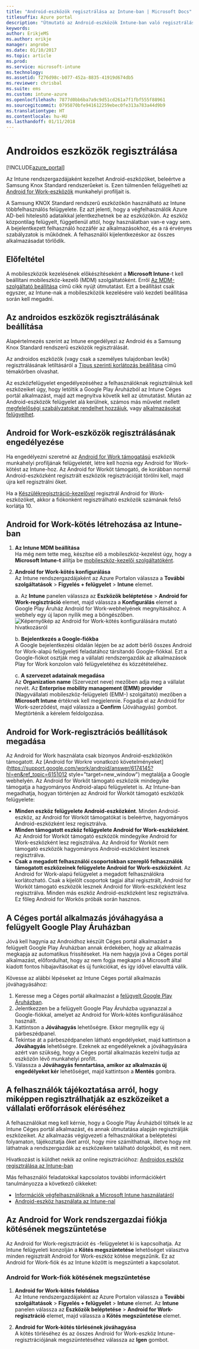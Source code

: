 ```yaml
---
title: "Android-eszközök regisztrálása az Intune-ban | Microsoft Docs"
titlesuffix: Azure portal
description: "Útmutató az Android-eszközök Intune-ban való regisztrálásához."
keywords: 
author: ErikjeMS
ms.author: erikje
manager: angrobe
ms.date: 01/10/2017
ms.topic: article
ms.prod: 
ms.service: microsoft-intune
ms.technology: 
ms.assetid: f276d98c-b077-452a-8835-41919d674db5
ms.reviewer: chrisbal
ms.suite: ems
ms.custom: intune-azure
ms.openlocfilehash: 7877d0bb6ba7a9c9d51cd261a7f1fbf555f88961
ms.sourcegitcommit: 0795870bfe941612259ebec0fe313a783a44d9b9
ms.translationtype: HT
ms.contentlocale: hu-HU
ms.lasthandoff: 01/11/2018
---
```

# <a name="enroll-android-devices"></a>Androidos eszközök regisztrálása

[!INCLUDE[azure_portal](./includes/azure_portal.md)]

Az Intune rendszergazdájaként kezelhet Android-eszközöket, beleértve a Samsung Knox Standard rendszerűeket is. Ezen túlmenően felügyelheti az [Android for Work-eszközök](#enable-enrollment-of-android-for-work-devices) munkahelyi profiljait is.

A Samsung KNOX Standard rendszerű eszközökön használható az Intune többfelhasználós felügyelete. Ez azt jelenti, hogy a végfelhasználók Azure AD-beli hitelesítő adataikkal jelentkezhetnek be az eszközökön. Az eszköz központilag felügyelt, függetlenül attól, hogy használatban van-e vagy sem. A bejelentkezett felhasználó hozzáfér az alkalmazásokhoz, és a rá érvényes szabályzatok is működnek. A felhasználói kijelentkezéskor az összes alkalmazásadat törlődik.

## <a name="prerequisite"></a>Előfeltétel

A mobileszközök kezelésének előkészítéseként a **Microsoft Intune**-t kell beállítani mobileszköz-kezelő (MDM) szolgáltatóként. Erről [Az MDM-szolgáltató beállítása](mdm-authority-set.md) című cikk nyújt útmutatást. Ezt a beállítást csak egyszer, az Intune-nak a mobileszközök kezelésére való kezdeti beállítása során kell megadni.

## <a name="set-up-android-enrollment"></a>Az androidos eszközök regisztrálásának beállítása

Alapértelmezés szerint az Intune engedélyezi az Android és a Samsung Knox Standard rendszerű eszközök regisztrálását.

Az androidos eszközök (vagy csak a személyes tulajdonban levők) regisztrálásának letiltásáról a [Típus szerinti korlátozás beállítása](enrollment-restrictions-set.md) című témakörben olvashat.

Az eszközfelügyelet engedélyezéséhez a felhasználóknak regisztrálniuk kell eszközeiket úgy, hogy letöltik a Google Play Áruházból az Intune Céges portál alkalmazást, majd azt megnyitva követik kell az útmutatást. Miután az Android-eszközök felügyelet alá kerülnek, számos más művelet mellett [megfelelőségi szabályzatokat rendelhet hozzájuk](compliance-policy-create-android.md), vagy [alkalmazásokat felügyelhet](app-management.md).

## <a name="enable-enrollment-of-android-for-work-devices"></a>Android for Work-eszközök regisztrálásának engedélyezése

Ha engedélyezni szeretné az [Android for Work támogatású](https://support.google.com/work/android/answer/6174145?hl=en&ref_topic=6151012) eszközök munkahelyi profiljának felügyeletét, létre kell hoznia egy Android for Work-kötést az Intune-hoz. Az Android for Worköt támogató, de korábban normál Android-eszközként regisztrált eszközök regisztrációját törölni kell, majd újra kell regisztrálni őket.

Ha a [Készülékregisztráció-kezelővel](device-enrollment-manager-enroll.md) regisztrál Android for Work-eszközöket, akkor a fiókonként regisztrálható eszközök számának felső korlátja 10.

## <a name="add-android-for-work-binding-for-intune"></a>Android for Work-kötés létrehozása az Intune-ban

1. **Az Intune MDM beállítása**<br>
Ha még nem tette meg, készítse elő a mobileszköz-kezelést úgy, hogy a **Microsoft Intune-t** állítja be [mobileszköz-kezelői szolgáltatóként](mdm-authority-set.md).
2. **Android for Work-kötés konfigurálása**<br>
    Az Intune rendszergazdájaként az Azure Portalon válassza a **További szolgáltatások** > **Figyelés + felügyelet** > **Intune** elemet.

   a. Az **Intune** panelen válassza az **Eszközök beléptetése** > **Android for Work-regisztráció** elemet, majd válassza a **Konfigurálás** elemet a Google Play Áruház Android for Work-webhelyének megnyitásához. A webhely egy új lapon nyílik meg a böngészőben.
   ![Képernyőkép az Android for Work-kötés konfigurálására mutató hivatkozásról](./media/android-work-bind.png)

   b. **Bejelentkezés a Google-fiókba**<br>
   A Google bejelentkezési oldalán lépjen be az adott bérlő összes Android for Work-alapú felügyeleti feladatához társítandó Google-fiókkal. Ezt a Google-fiókot osztják meg a vállalati rendszergazdák az alkalmazások Play for Work konzolon való felügyeletéhez és közzétételéhez.

   c. **A szervezet adatainak megadása**<br>
   Az **Organization name** (Szervezet neve) mezőben adja meg a vállalat nevét. Az **Enterprise mobility management (EMM) provider** (Nagyvállalati mobileszköz-felügyeleti (EMM-) szolgáltató) mezőben a **Microsoft Intune** értéknek kell megjelennie. Fogadja el az Android for Work-szerződést, majd válassza a **Confirm** (Jóváhagyás) gombot. Megtörténik a kérelem feldolgozása.

## <a name="specify-android-for-work-enrollment-settings"></a>Android for Work-regisztrációs beállítások megadása
   Az Android for Work használata csak bizonyos Android-eszközökön támogatott. Az [Android for Workre vonatkozó követelményeket](https://support.google.com/work/android/answer/6174145?hl=en&ref_topic=6151012 style="target=new_window") megtalálja a Google webhelyén. Az Android for Worköt támogató eszközök mindegyike támogatja a hagyományos Android-alapú felügyeletet is. Az Intune-ban megadhatja, hogyan történjen az Android for Worköt támogató eszközök felügyelete:

   - **Minden eszköz felügyelete Android-eszközként**. Minden Android-eszköz, az Android for Worköt támogatókat is beleértve, hagyományos Android-eszközként lesz regisztrálva.
   - **Minden támogatott eszköz felügyelete Android for Work-eszközként**. Az Android for Worköt támogató eszközök mindegyike Android for Work-eszközként lesz regisztrálva. Az Android for Worköt nem támogató eszközök hagyományos Android-eszközként lesznek regisztrálva.
   - **Csak a megadott felhasználói csoportokban szereplő felhasználók támogatott eszközeinek felügyelete Android for Work-eszközként**. Az Android for Work-alapú felügyelet a megadott felhasználókra korlátozható. Csak a kijelölt csoportok tagjai által regisztrált, Android for Worköt támogató eszközök lesznek Android for Work-eszközként lesz regisztrálva. Minden más eszköz Android-eszközként lesz regisztrálva. Ez főleg Android for Workös próbák során hasznos.

## <a name="approve-the-company-portal-app-in-the-managed-google-play-store"></a>A Céges portál alkalmazás jóváhagyása a felügyelt Google Play Áruházban
Jóvá kell hagynia az Androidhoz készült Céges portál alkalmazást a felügyelt Google Play Áruházban annak érdekében, hogy az alkalmazás megkapja az automatikus frissítéseket. Ha nem hagyja jóvá a Céges portál alkalmazást, előfordulhat, hogy az nem fogja megkapni a Microsoft által kiadott fontos hibajavításokat és új funkciókat, és így idővel elavulttá válik.

Kövesse az alábbi lépéseket az Intune Céges portál alkalmazás jóváhagyásához:

1.  Keresse meg a Céges portál alkalmazást a [felügyelt Google Play Áruházban](https://play.google.com/work/apps/details?id=com.microsoft.windowsintune.companyportal).
2.  Jelentkezzen be a felügyelt Google Play Áruházba ugyanazzal a Google-fiókkal, amelyet az Android for Work-kötés konfigurálásához használt.
3.  Kattintson a **Jóváhagyás** lehetőségre.  Ekkor megnyílik egy új párbeszédpanel.
4.  Tekintse át a párbeszédpanelen látható engedélyeket, majd kattintson a **Jóváhagyás** lehetőségre. Ezeknek az engedélyeknek a jóváhagyására azért van szükség, hogy a Céges portál alkalmazás kezelni tudja az eszközön lévő munkahelyi profilt.
5.  Válassza a **Jóváhagyás fenntartása, amikor az alkalmazás új engedélyeket kér** lehetőséget, majd kattintson a **Mentés** gombra.

<!--  ## Next steps for Android for Work
After configuring the Android for Work binding and settings, you can do the following:
- [Deploy Android for Work apps](android-for-work-apps.md)
- [Add Android for Work configuration policies](android-for-work-policy-settings-in-microsoft-intune.md)  -->

## <a name="tell-your-users-how-to-enroll-their-devices-to-access-company-resources"></a>A felhasználók tájékoztatása arról, hogy miképpen regisztrálhatják az eszközeiket a vállalati erőforrások eléréséhez

A felhasználókat meg kell kérnie, hogy a Google Play Áruházból töltsék le az Intune Céges portál alkalmazást, és annak útmutatása alapján regisztrálják eszközeiket. Az alkalmazás végigvezeti a felhasználókat a beléptetési folyamaton, tájékoztatja őket arról, hogy mire számíthatnak, illetve hogy mit láthatnak a rendszergazdák az eszközeiken található dolgokból, és mit nem.

Hivatkozást is küldhet nekik az online regisztrációhoz: [Androidos eszköz regisztrálása az Intune-ban](https://docs.microsoft.com/intune-user-help/enroll-your-device-in-intune-android)

Más felhasználói feladatokkal kapcsolatos további információkért tanulmányozza a következő cikkeket:

- [Információk végfelhasználóknak a Microsoft Intune használatáról](end-user-educate.md)
- [Android-eszköz használata az Intune-nal](https://docs.microsoft.com/intune-user-help/using-your-android-device-with-intune)

## <a name="unbind-your-android-for-work-administrative-account"></a>Az Android for Work rendszergazdai fiókja kötésének megszüntetése

Az Android for Work-regisztrációt és -felügyeletet ki is kapcsolhatja. Az Intune felügyeleti konzolján a **Kötés megszüntetése** lehetőséget választva minden regisztrált Android for Work-eszköz kötése megszűnik. Ez az Android for Work-fiók és az Intune között is megszünteti a kapcsolatot.

### <a name="to-unbind-an-android-for-work-account"></a>Android for Work-fiók kötésének megszüntetése

1. **Android for Work-kötés feloldása**<br>
    Az Intune rendszergazdájaként az Azure Portalon válassza a **További szolgáltatások** > **Figyelés + felügyelet** > **Intune** elemet.  Az **Intune** panelen válassza az **Eszközök beléptetése** > **Android for Work-regisztráció** elemet, majd válassza a **Kötés megszüntetése** elemet.

2. **Android for Work-kötés törlésének jóváhagyása**<br>
  A kötés törléséhez és az összes Android for Work-eszköz Intune-regisztrációjának megszüntetéséhez válassza az **Igen** gombot.
